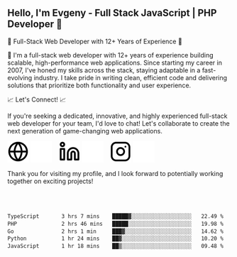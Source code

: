 ## Hello, I'm Evgeny - Full Stack JavaScript | PHP Developer 👋

🚀 Full-Stack Web Developer with 12+ Years of Experience 🚀

👋 I'm a full-stack web developer with 12+ years of experience building scalable, high-performance web applications. Since starting my career in 2007, I've honed my skills across the stack, staying adaptable in a fast-evolving industry. I take pride in writing clean, efficient code and delivering solutions that prioritize both functionality and user experience.

📈 Let's Connect! 📈

If you're seeking a dedicated, innovative, and highly experienced full-stack web developer for your team, I'd love to chat! Let's collaborate to create the next generation of game-changing web applications.

[![website](./img/globe-light.svg)](https://tradiry.com#gh-light-mode-only)
[![website](./img/globe-dark.svg)](https://tradiry.com#gh-dark-mode-only)
&nbsp;&nbsp;
[![website](./img/linkedin-light.svg)](https://www.linkedin.com/in/etulikov#gh-light-mode-only)
[![website](./img/linkedin-dark.svg)](https://www.linkedin.com/in/etulikov#gh-dark-mode-only)
&nbsp;&nbsp;
[![website](./img/instagram-light.svg)](https://www.instagram.com/evgenytulikov/#gh-light-mode-only)
[![website](./img/instagram-dark.svg)](https://www.instagram.com/evgenytulikov/#gh-dark-mode-only)

Thank you for visiting my profile, and I look forward to potentially working together on exciting projects!

<br />
<br />

<!--START_SECTION:waka-->

```txt
TypeScript       3 hrs 7 mins    █████▓░░░░░░░░░░░░░░░░░░░   22.49 %
PHP              2 hrs 46 mins   █████░░░░░░░░░░░░░░░░░░░░   19.98 %
Go               2 hrs 1 min     ███▓░░░░░░░░░░░░░░░░░░░░░   14.62 %
Python           1 hr 24 mins    ██▓░░░░░░░░░░░░░░░░░░░░░░   10.20 %
JavaScript       1 hr 18 mins    ██▒░░░░░░░░░░░░░░░░░░░░░░   09.48 %
```

<!--END_SECTION:waka-->
